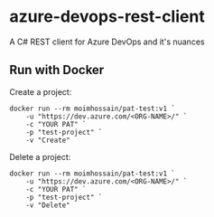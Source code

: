 # azure-devops-rest-client

A C# REST client for Azure DevOps and it's nuances 


## Run with Docker

Create a project:

```
docker run --rm moimhossain/pat-test:v1 `
    -u "https://dev.azure.com/<ORG-NAME>/" `
    -c "YOUR PAT" `
    -p "test-project" `
    -v "Create"
```



Delete a project:

```
docker run --rm moimhossain/pat-test:v1 `
    -u "https://dev.azure.com/<ORG-NAME>/" `
    -c "YOUR PAT" `
    -p "test-project" `
    -v "Delete"
```
